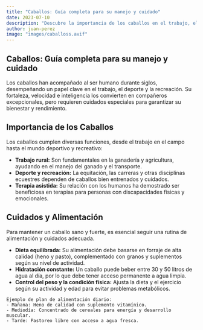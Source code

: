 ```yaml
---
title: "Caballos: Guía completa para su manejo y cuidado"
date: 2023-07-10
description: "Descubre la importancia de los caballos en el trabajo, el deporte y la compañía, y aprende las mejores prácticas para su cuidado y manejo."
author: juan-perez
image: "images/caballoss.avif"
---
```


## Caballos: Guía completa para su manejo y cuidado

Los caballos han acompañado al ser humano durante siglos, desempeñando un papel clave en el trabajo, el deporte y la recreación. Su fortaleza, velocidad e inteligencia los convierten en compañeros excepcionales, pero requieren cuidados especiales para garantizar su bienestar y rendimiento.

## Importancia de los Caballos

Los caballos cumplen diversas funciones, desde el trabajo en el campo hasta el mundo deportivo y recreativo:

- **Trabajo rural:** Son fundamentales en la ganadería y agricultura, ayudando en el manejo del ganado y el transporte.
- **Deporte y recreación:** La equitación, las carreras y otras disciplinas ecuestres dependen de caballos bien entrenados y cuidados.
- **Terapia asistida:** Su relación con los humanos ha demostrado ser beneficiosa en terapias para personas con discapacidades físicas y emocionales.

## Cuidados y Alimentación

Para mantener un caballo sano y fuerte, es esencial seguir una rutina de alimentación y cuidados adecuada.

- **Dieta equilibrada:** Su alimentación debe basarse en forraje de alta calidad (heno y pasto), complementado con granos y suplementos según su nivel de actividad.
- **Hidratación constante:** Un caballo puede beber entre 30 y 50 litros de agua al día, por lo que debe tener acceso permanente a agua limpia.
- **Control del peso y la condición física:** Ajusta la dieta y el ejercicio según su actividad y edad para evitar problemas metabólicos.

```plaintext
Ejemplo de plan de alimentación diario:
- Mañana: Heno de calidad con suplemento vitamínico.
- Mediodía: Concentrado de cereales para energía y desarrollo muscular.
- Tarde: Pastoreo libre con acceso a agua fresca.
```
